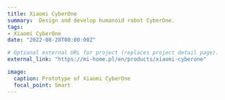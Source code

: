 ```yaml
---
title: Xiaomi CyberOne
summary:  Design and develop humanoid robot CyberOne.
tags:
- Xiaomi CyberOne
date: "2022-08-28T00:00:00Z"

# Optional external URL for project (replaces project detail page).
external_link: "https://mi-home.pl/en/products/xiaomi-cyberone"

image:
  caption: Prototype of Xiaomi CyberOne
  focal_point: Smart
---
```


